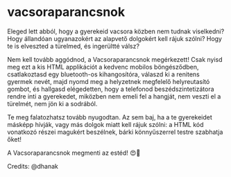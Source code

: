 # vacsoraparancsnok

Eleged lett abból, hogy a gyerekeid vacsora közben nem tudnak viselkedni? Hogy állandóan ugyanazokért az alapvető dolgokért kell rájuk szólni? Hogy te is elveszted a türelmed, és ingerültté válsz?

Nem kell tovább aggódnod, a Vacsoraparancsnok megérkezett! Csak nyisd meg ezt a kis HTML applikációt a kedvenc mobilos böngésződben, csatlakoztasd egy bluetooth-os kihangosítóra, válaszd ki a renitens gyermek nevét, majd nyomd meg a helyzetnek megfelelő helyreutasító gombot, és hallgasd elégedetten, hogy a telefonod beszédszintetizátora rendre inti a gyerekedet, miközben nem emeli fel a hangját, nem veszti el a türelmét, nem jön ki a sodrából. 

Te meg falatozhatsz tovább nyugodtan. Az sem baj, ha a te gyerekeidet másképp hívják, vagy más dolgok miatt kell rájuk szólni: a HTML kód vonatkozó részei magukért beszélnek, bárki könnyűszerrel testre szabhatja őket!

A Vacsoraparancsnok megmenti az estéd! 😍🥐

Credits: @dhanak
